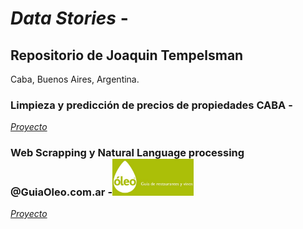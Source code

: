 # *Data Stories* - 

## Repositorio de Joaquin Tempelsman 
Caba, Buenos Aires, Argentina. 

### Limpieza y predicción de precios de propiedades CABA - 

[*Proyecto*](https://github.com/JoaquinTemp87/data-stories/tree/master/Data%20cleaning%20-%20Properatti)

### Web Scrapping y Natural Language processing  @GuiaOleo.com.ar -<img src="/assets/09oleo-imagebig.jpg" width="130">
[*Proyecto*](https://github.com/JoaquinTemp87/data-stories/tree/master/Web%20Scapping%20-%20GuiaOleo)


